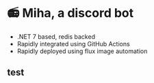 # :radio: Miha, a discord bot
- .NET 7 based, redis backed
- Rapidly integrated using GitHub Actions
- Rapidly deployed using flux image automation

## test